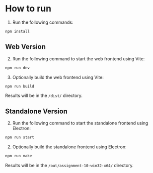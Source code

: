 # How to run

1. Run the following commands:
```bash
npm install
```

## Web Version

2. Run the following command to start the web frontend using Vite:
```bash
npm run dev
```

3. Optionally build the web frontend using Vite:
```bash
npm run build
```
Results will be in the `/dist/` directory.

## Standalone Version
2. Run the following command to start the standalone frontend using Electron:
```bash
npm run start
```

2. Optionally build the standalone frontend using Electron:
```bash
npm run make
```
Results will be in the `/out/assignment-10-win32-x64/` directory.